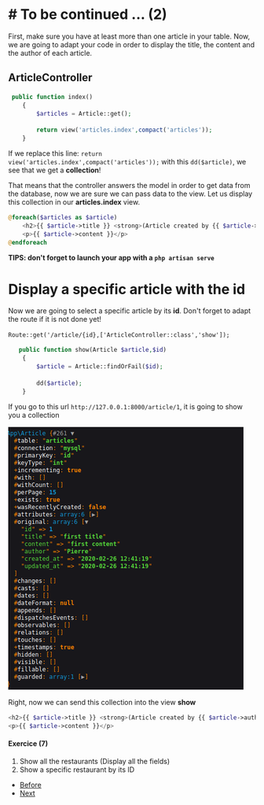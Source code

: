 # # To be continued ... (2)

First, make sure you have at least more than one article in your table. 
Now, we are going to adapt your code in order to display the title, the content and the author of each article.

## ArticleController

```php
 public function index()
    {
        $articles = Article::get();
        
        return view('articles.index',compact('articles'));
    }
```

If we replace this line: `return view('articles.index',compact('articles'));` with this `dd($article)`, we see that we get a **collection**!

That means that the controller answers the model in order to get data from the database, now we are sure we can pass data to the view. Let us display this collection in our **articles.index** view.

```php
@foreach($articles as $article)
    <h2>{{ $article->title }} <strong>(Article created by {{ $article->author }})</strong></h2>
    <p>{{ $article->content }}</p>
@endforeach
```

**TIPS: don't forget to launch your app with a `php artisan serve`**

# Display a specific article with the id

Now we are going to select a specific article by its **id**. Don't forget to adapt the route if it is not done yet!

`Route::get('/article/{id},['ArticleController::class','show']);`

```php
   public function show(Article $article,$id)
    {
        $article = Article::findOrFail($id);

        dd($article);
    }

```

If you go to this url `http://127.0.0.1:8000/article/1`, it is going to show you a collection

![image](../assets/collection.png)

Right, now we can send this collection into the view **show**

```php
<h2>{{ $article->title }} <strong>(Article created by {{ $article->author }})</strong></h2>
<p>{{ $article->content }}</p>
```

#### Exercice (7)
1. Show all the restaurants (Display all the fields)
2. Show a specific restaurant by its ID

- [Before](/03.Exercice/a.step1.md)
- [Next](03.Exercice/../c.step3.md)